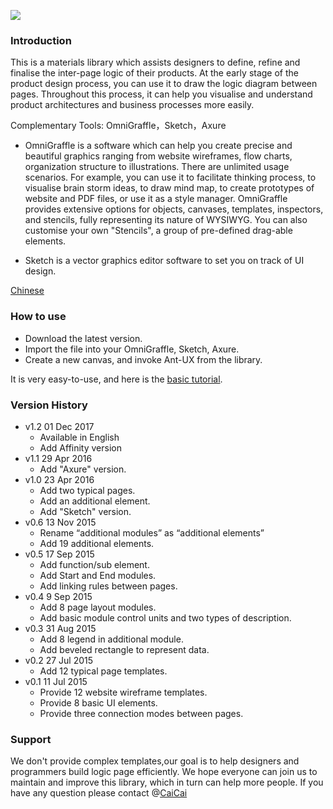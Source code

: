 ![](https://os.alipayobjects.com/rmsportal/rsMrkeBBgzXEeYg.svg)


### Introduction

This is a materials library which assists designers to define, refine and finalise the inter-page logic of their products. At the early stage of the product design process, you can use it to draw the logic diagram between pages. Throughout this process, it can help you visualise and understand product architectures and business processes more easily.

Complementary Tools: OmniGraffle，Sketch，Axure

* OmniGraffle is a software which can help you create precise and beautiful graphics ranging from website wireframes, flow charts, organization structure to illustrations. There are unlimited usage scenarios. For example, you can use it to facilitate thinking process, to visualise brain storm ideas, to draw mind map, to create prototypes of website and PDF files, or use it as a style manager. OmniGraffle provides extensive options for objects, canvases, templates, inspectors, and stencils, fully representing its nature of WYSIWYG. You can also customise your own "Stencils", a group of pre-defined drag-able elements.

* Sketch is a vector graphics editor software to set you on track of UI design.

[Chinese](https://github.com/ant-design/ant-ux/wiki/Ant-UX-%E4%B8%AD%E6%96%87%E4%BB%8B%E7%BB%8D)

###  How to use

* Download the latest version.
* Import the file into your OmniGraffle, Sketch, Axure.
* Create a new canvas, and invoke Ant-UX from the library.

It is very easy-to-use, and here is the [basic tutorial](http://beforweb.com/node/202).

### Version History

* v1.2   01 Dec 2017
  * Available in English
  * Add Affinity version
* v1.1   29 Apr 2016
  * Add "Axure" version.
* v1.0   23 Apr 2016
  * Add two typical pages.
  * Add an additional element.
  * Add "Sketch" version.
* v0.6   13 Nov 2015
  * Rename “additional modules” as “additional elements”
  * Add 19 additional  elements.
* v0.5   17 Sep 2015
  * Add function/sub element.
  * Add Start and End modules.
  * Add linking rules between pages.
* v0.4   9 Sep 2015
  * Add 8 page layout modules.
  * Add basic module control units and two types of description.  
* v0.3   31 Aug 2015
  *  Add 8 legend in additional module. 
  * Add beveled rectangle to represent data.
* v0.2   27 Jul 2015
  * Add 12 typical page templates. 
* v0.1   11 Jul 2015
  * Provide 12 website wireframe templates.
  * Provide 8 basic UI elements.
  * Provide three connection modes between pages.

### Support

We don't provide complex templates,our goal is to help designers and programmers build logic page efficiently. We hope everyone can join us to maintain and improve this library, which in turn can help more people. If you have any question please contact @[CaiCai](https://www.caicai.me)
